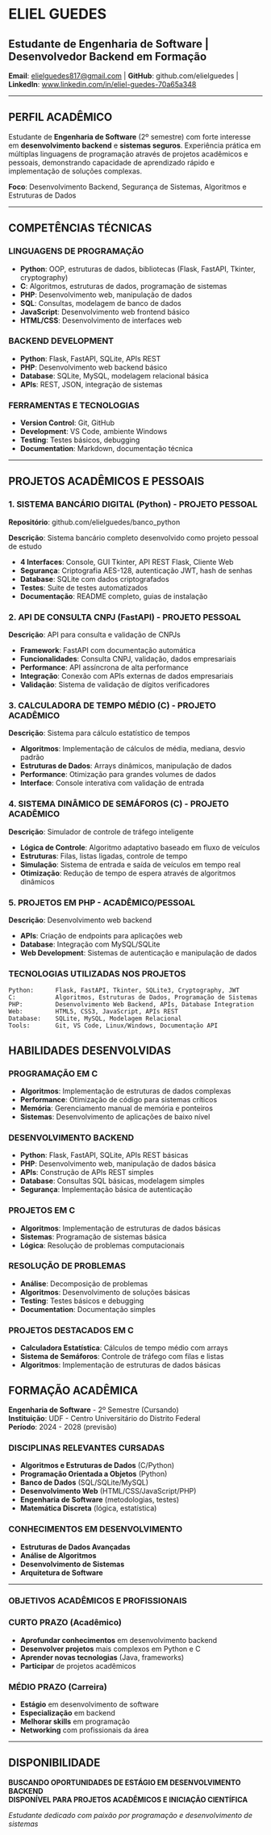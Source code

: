 # ELIEL GUEDES
## Estudante de Engenharia de Software | Desenvolvedor Backend em Formação

**Email**: elielguedes817@gmail.com | **GitHub**: github.com/elielguedes | **LinkedIn**: www.linkedin.com/in/eliel-guedes-70a65a348

---

## PERFIL ACADÊMICO

Estudante de **Engenharia de Software** (2º semestre) com forte interesse em **desenvolvimento backend** e **sistemas seguros**. Experiência prática em múltiplas linguagens de programação através de projetos acadêmicos e pessoais, demonstrando capacidade de aprendizado rápido e implementação de soluções complexas.

**Foco**: Desenvolvimento Backend, Segurança de Sistemas, Algoritmos e Estruturas de Dados

---

## COMPETÊNCIAS TÉCNICAS

### **LINGUAGENS DE PROGRAMAÇÃO**
- **Python**: OOP, estruturas de dados, bibliotecas (Flask, FastAPI, Tkinter, cryptography)
- **C**: Algoritmos, estruturas de dados, programação de sistemas
- **PHP**: Desenvolvimento web, manipulação de dados
- **SQL**: Consultas, modelagem de banco de dados
- **JavaScript**: Desenvolvimento web frontend básico
- **HTML/CSS**: Desenvolvimento de interfaces web

### **BACKEND DEVELOPMENT**
- **Python**: Flask, FastAPI, SQLite, APIs REST
- **PHP**: Desenvolvimento web backend básico
- **Database**: SQLite, MySQL, modelagem relacional básica
- **APIs**: REST, JSON, integração de sistemas

### **FERRAMENTAS E TECNOLOGIAS**
- **Version Control**: Git, GitHub
- **Development**: VS Code, ambiente Windows
- **Testing**: Testes básicos, debugging
- **Documentation**: Markdown, documentação técnica

---

## PROJETOS ACADÊMICOS E PESSOAIS

### **1. SISTEMA BANCÁRIO DIGITAL (Python) - PROJETO PESSOAL**
**Repositório**: github.com/elielguedes/banco_python

**Descrição**: Sistema bancário completo desenvolvido como projeto pessoal de estudo
- **4 Interfaces**: Console, GUI Tkinter, API REST Flask, Cliente Web
- **Segurança**: Criptografia AES-128, autenticação JWT, hash de senhas
- **Database**: SQLite com dados criptografados
- **Testes**: Suite de testes automatizados
- **Documentação**: README completo, guias de instalação

### **2. API DE CONSULTA CNPJ (FastAPI) - PROJETO PESSOAL**
**Descrição**: API para consulta e validação de CNPJs
- **Framework**: FastAPI com documentação automática
- **Funcionalidades**: Consulta CNPJ, validação, dados empresariais
- **Performance**: API assíncrona de alta performance
- **Integração**: Conexão com APIs externas de dados empresariais
- **Validação**: Sistema de validação de dígitos verificadores

### **3. CALCULADORA DE TEMPO MÉDIO (C) - PROJETO ACADÊMICO**
**Descrição**: Sistema para cálculo estatístico de tempos
- **Algoritmos**: Implementação de cálculos de média, mediana, desvio padrão
- **Estruturas de Dados**: Arrays dinâmicos, manipulação de dados
- **Performance**: Otimização para grandes volumes de dados
- **Interface**: Console interativa com validação de entrada

### **4. SISTEMA DINÂMICO DE SEMÁFOROS (C) - PROJETO ACADÊMICO**
**Descrição**: Simulador de controle de tráfego inteligente
- **Lógica de Controle**: Algoritmo adaptativo baseado em fluxo de veículos
- **Estruturas**: Filas, listas ligadas, controle de tempo
- **Simulação**: Sistema de entrada e saída de veículos em tempo real
- **Otimização**: Redução de tempo de espera através de algoritmos dinâmicos

### **5. PROJETOS EM PHP - ACADÊMICO/PESSOAL**
**Descrição**: Desenvolvimento web backend
- **APIs**: Criação de endpoints para aplicações web
- **Database**: Integração com MySQL/SQLite
- **Web Development**: Sistemas de autenticação e manipulação de dados

### **TECNOLOGIAS UTILIZADAS NOS PROJETOS**
```
Python:      Flask, FastAPI, Tkinter, SQLite3, Cryptography, JWT
C:           Algoritmos, Estruturas de Dados, Programação de Sistemas
PHP:         Desenvolvimento Web Backend, APIs, Database Integration
Web:         HTML5, CSS3, JavaScript, APIs REST
Database:    SQLite, MySQL, Modelagem Relacional
Tools:       Git, VS Code, Linux/Windows, Documentação API
```

## HABILIDADES DESENVOLVIDAS

### **PROGRAMAÇÃO EM C**
- **Algoritmos**: Implementação de estruturas de dados complexas
- **Performance**: Otimização de código para sistemas críticos
- **Memória**: Gerenciamento manual de memória e ponteiros
- **Sistemas**: Desenvolvimento de aplicações de baixo nível

### **DESENVOLVIMENTO BACKEND**
- **Python**: Flask, FastAPI, SQLite, APIs REST básicas
- **PHP**: Desenvolvimento web, manipulação de dados básica
- **APIs**: Construção de APIs REST simples
- **Database**: Consultas SQL básicas, modelagem simples
- **Segurança**: Implementação básica de autenticação

### **PROJETOS EM C**
- **Algoritmos**: Implementação de estruturas de dados básicas
- **Sistemas**: Programação de sistemas básica
- **Lógica**: Resolução de problemas computacionais

### **RESOLUÇÃO DE PROBLEMAS**
- **Análise**: Decomposição de problemas
- **Algoritmos**: Desenvolvimento de soluções básicas
- **Testing**: Testes básicos e debugging
- **Documentation**: Documentação simples

### **PROJETOS DESTACADOS EM C**
- **Calculadora Estatística**: Cálculos de tempo médio com arrays
- **Sistema de Semáforos**: Controle de tráfego com filas e listas
- **Algoritmos**: Implementação de estruturas de dados básicas

## FORMAÇÃO ACADÊMICA

**Engenharia de Software** - 2º Semestre (Cursando)  
**Instituição**: UDF - Centro Universitário do Distrito Federal  
**Período**: 2024 - 2028 (previsão)

### **DISCIPLINAS RELEVANTES CURSADAS**
- **Algoritmos e Estruturas de Dados** (C/Python)
- **Programação Orientada a Objetos** (Python)
- **Banco de Dados** (SQL/SQLite/MySQL)
- **Desenvolvimento Web** (HTML/CSS/JavaScript/PHP)
- **Engenharia de Software** (metodologias, testes)
- **Matemática Discreta** (lógica, estatística)

### **CONHECIMENTOS EM DESENVOLVIMENTO**
- **Estruturas de Dados Avançadas**
- **Análise de Algoritmos**
- **Desenvolvimento de Sistemas**
- **Arquitetura de Software**

---

### **OBJETIVOS ACADÊMICOS E PROFISSIONAIS**

### **CURTO PRAZO (Acadêmico)**
- **Aprofundar conhecimentos** em desenvolvimento backend
- **Desenvolver projetos** mais complexos em Python e C
- **Aprender novas tecnologias** (Java, frameworks)
- **Participar** de projetos acadêmicos

### **MÉDIO PRAZO (Carreira)**
- **Estágio** em desenvolvimento de software
- **Especialização** em backend
- **Melhorar skills** em programação
- **Networking** com profissionais da área

---

## DISPONIBILIDADE

**BUSCANDO OPORTUNIDADES DE ESTÁGIO EM DESENVOLVIMENTO BACKEND**  
**DISPONÍVEL PARA PROJETOS ACADÊMICOS E INICIAÇÃO CIENTÍFICA**

*Estudante dedicado com paixão por programação e desenvolvimento de sistemas*